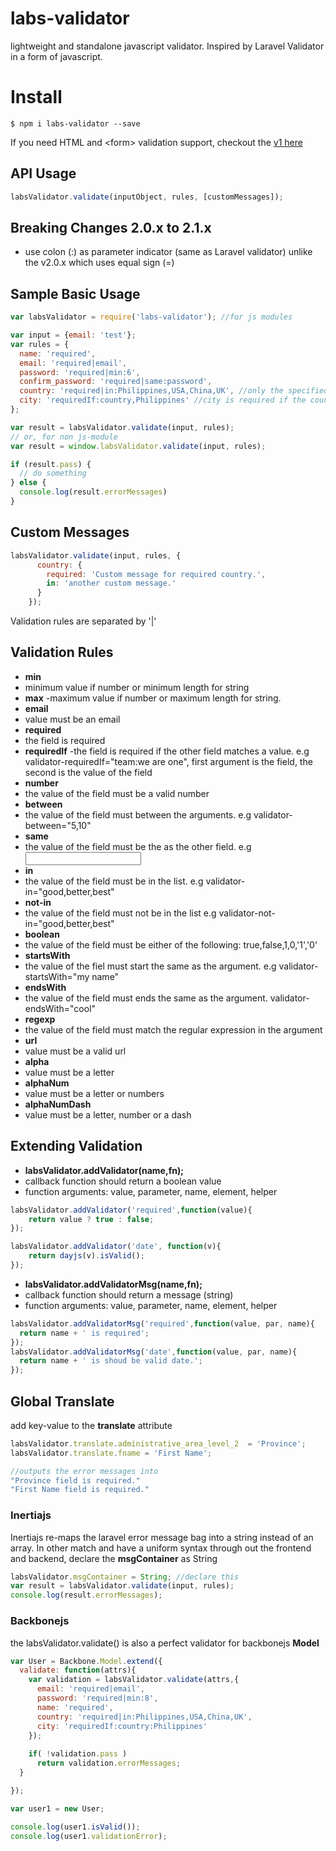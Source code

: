 





# labs-validator
lightweight and standalone javascript validator. Inspired by Laravel Validator in a form of javascript.


# Install

```
$ npm i labs-validator --save
```
If you need HTML and <form\> validation support, checkout the [v1 here](https://github.com/cresjie/labs-validator/tree/v1)

API Usage
----------
```Javascript
labsValidator.validate(inputObject, rules, [customMessages]);
```
Breaking Changes 2.0.x to 2.1.x
----------

 - use colon (:) as parameter indicator (same as Laravel validator) unlike the v2.0.x which uses equal sign (=)

Sample Basic Usage
----------
```Javascript
var labsValidator = require('labs-validator'); //for js modules

var input = {email: 'test'};
var rules = {
  name: 'required',
  email: 'required|email',
  password: 'required|min:6',
  confirm_password: 'required|same:password',
  country: 'required|in:Philippines,USA,China,UK', //only the specified values are accepted
  city: 'requiredIf:country,Philippines' //city is required if the country is Philippines
};

var result = labsValidator.validate(input, rules);
// or, for non js-module
var result = window.labsValidator.validate(input, rules);

if (result.pass) {
  // do something
} else {
  console.log(result.errorMessages)
}

```
Custom Messages
-----------
```Javascript
labsValidator.validate(input, rules, {
      country: {
        required: 'Custom message for required country.',
        in: 'another custom message.'
      }
    });
```
 Validation rules are separated by '|' 




Validation Rules
-----------
 - **min**
  - minimum value if number or minimum  length for string  
 - **max**
  -maximum value if number or maximum length for string. 
 - **email**
  - value must be an email
 - **required**
  - the field is required
 - **requiredIf**
  -the field is required if the other field matches a value. e.g validator-requiredIf="team:we are one", first argument is the field, the second is the value of the field
 - **number**
  - the value of the field must be a valid number
 - **between**
  - the value of the field must between the arguments. e.g validator-between="5,10"
 - **same**
  - the value of the field must be the as the other field. e.g <input type="password" name="confirm_password" validator-same="password">
 - **in**
  - the value of the field must be in the list. e.g validator-in="good,better,best"
 - **not-in**
  - the value of the field must not be in the list e.g validator-not-in="good,better,best"
 - **boolean**
  - the value of the field must be either of the following: true,false,1,0,'1','0'
 - **startsWith**
  - the value of the fiel must start the same as the argument. e.g validator-startsWith="my name"
 - **endsWith**
  - the value of the field must ends the same as the argument. validator-endsWith="cool"
 - **regexp**
  - the value of the field must match the regular expression in the argument
 - **url**
  - value must be a valid url 
 - **alpha**
  - value must be a letter 
 - **alphaNum**
  - value must be a letter or numbers 
 - **alphaNumDash**
  - value must be a letter, number or a dash 
 
Extending Validation
------------
 - **labsValidator.addValidator(name,fn);**
  - callback function should return a boolean value
  - function arguments: value, parameter, name, element, helper
```javascript  
labsValidator.addValidator('required',function(value){
    return value ? true : false;
});

labsValidator.addValidator('date', function(v){
    return dayjs(v).isValid();
});
```
 - **labsValidator.addValidatorMsg(name,fn);**
  - callback function should return a message (string)
  - function arguments: value, parameter, name, element, helper
```javascript
labsValidator.addValidatorMsg('required',function(value, par, name){
  return name + ' is required';  
});
labsValidator.addValidatorMsg('date',function(value, par, name){
  return name + ' is shoud be valid date.';  
});
```

Global Translate
------------
add key-value to the **translate** attribute
```Javascript
labsValidator.translate.administrative_area_level_2  = 'Province';
labsValidator.translate.fname = 'First Name';

//outputs the error messages into
"Province field is required."
"First Name field is required."
````


### Inertiajs
Inertiajs re-maps the laravel error message bag into a string instead of an array. In other match and have a uniform syntax through out the frontend and backend, declare the **msgContainer** as String
```Javascript
labsValidator.msgContainer = String; //declare this
var result = labsValidator.validate(input, rules);
console.log(result.errorMessages);
````

### Backbonejs
the labsValidator.validate() is also a perfect validator for backbonejs **Model**

```javascript
var User = Backbone.Model.extend({
  validate: function(attrs){
    var validation = labsValidator.validate(attrs,{
      email: 'required|email',
      password: 'required|min:8',
      name: 'required',
      country: 'required|in:Philippines,USA,China,UK',
      city: 'requiredIf:country:Philippines'
    });
    
    if( !validation.pass )
      return validation.errorMessages;
  }

});

var user1 = new User;

console.log(user1.isValid());
console.log(user1.validationError);
```
